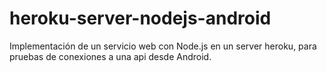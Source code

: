 heroku-server-nodejs-android
============================

Implementación de un servicio web con Node.js en un server heroku, para pruebas de conexiones a una api desde Android.
